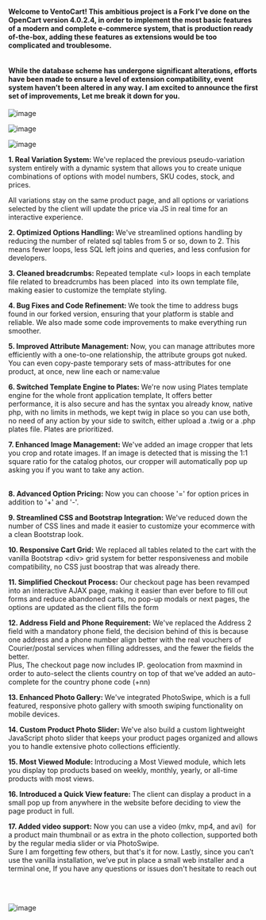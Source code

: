 <p>&nbsp;</p>
<h4>Welcome to VentoCart! This ambitious project is a Fork I&rsquo;ve done on the OpenCart version 4.0.2.4, in order to implement the most basic features of a modern and complete e-commerce system, that is production ready of-the-box, adding these features as extensions would be too complicated and troublesome.<br />
 <br /> <br />
 While the database scheme has undergone significant alterations, efforts have been made to ensure a level of extension compatibility, event system haven&rsquo;t been altered in any way. I am excited to announce the first set of improvements, Let me break it down for you.</h4>


![image](https://github.com/captainerd/VentoCart/assets/58100748/a1312ad4-97b8-4418-b2d0-b6c53b5eb3f2)

![image](https://github.com/captainerd/VentoCart/assets/58100748/54dd0c33-98e8-40b7-8976-d907d158e288)

![image](https://github.com/captainerd/VentoCart/assets/58100748/971ca5c5-d3d5-4ba7-9d57-dba25cd904b5)

 

<p><strong>1. Real Variation System: </strong>We&#39;ve replaced the previous pseudo-variation system entirely with a dynamic system that allows you to create unique combinations of options with model numbers, SKU codes, stock, and prices.</p>

<p>All variations stay on the same product page, and all options or variations selected by the client will update the price via JS in real time for an interactive experience.</p>

<p><strong>2. Optimized Options Handling: </strong>We&#39;ve streamlined options handling by reducing the number of related sql tables from 5 or so, down to 2. This means fewer loops, less SQL left joins and queries, and less confusion for developers. &nbsp;</p>

<p><strong>3. Cleaned breadcrumbs:</strong> Repeated template &lt;ul&gt; loops in each template file related to breadcrumbs has been placed&nbsp; into its own template file, making easier to customize the template styling.</p>

<p><strong>4. Bug Fixes and Code Refinement: </strong>We took the time to address bugs found in our forked version, ensuring that your platform is stable and reliable. We also made some code improvements to make everything run smoother.</p>

<p><strong>5. Improved Attribute Management: </strong>Now, you can manage attributes more efficiently with a one-to-one relationship, the attribute groups got nuked. You can even copy-paste temporary sets of mass-attributes for one product, at once, new line each or name:value</p>

<p><strong>6. Switched Template Engine to Plates: </strong>We&#39;re now using Plates template engine for the whole front application template, It offers better performance, it is also secure and has the syntax you already know, native php, with no limits in methods, we kept twig in place so you can use both, no need of any action by your side to switch, either upload a .twig or a .php plates file. Plates are prioritized.</p>

<p><strong>7. Enhanced Image Management: </strong>We&#39;ve added an image cropper that lets you crop and rotate images. If an image is detected that is missing the 1:1 square ratio for the catalog photos, our cropper will automatically pop up asking you if you want to take any action.</p>

<p><br />
<strong>8. Advanced Option Pricing:</strong> Now you can choose &#39;=&#39; for option prices in addition to &#39;+&#39; and &#39;-&#39;.</p>

<p><strong>9. Streamlined CSS and Bootstrap Integration:</strong> We&#39;ve reduced down the number of CSS lines and made it easier to customize your ecommerce with a clean Bootstrap look.</p>

<p><strong>10. Responsive Cart Grid:</strong> We replaced all tables related to the cart with the vanilla Bootstrap &lt;div&gt; grid system for better responsiveness and mobile compatibility, no CSS just boostrap that was already there.</p>

<p><strong>11. Simplified Checkout Process:</strong> Our checkout page has been revamped into an interactive AJAX page, making it easier than ever before to fill out forms and reduce abandoned carts, no pop-up modals or next pages, the options are updated as the client fills the form</p>

<p><strong>12. Address Field and Phone Requirement:</strong> We&#39;ve replaced the Address 2 field with a mandatory phone field, the decision behind of this is because one address and a phone number align better with the real vouchers of Courier/postal services when filling addresses, and the fewer the fields the better.<br />
Plus, The checkout page now includes IP. geolocation from maxmind in order to auto-select the clients country on top of that we&rsquo;ve added an auto-complete for the country phone code (+nn)</p>

<p><strong>13. Enhanced Photo Gallery: </strong>We&#39;ve integrated PhotoSwipe, which is a full featured, responsive photo gallery with smooth swiping functionality on mobile devices.</p>

<p><strong>14. Custom Product Photo Slider: </strong>We&#39;ve also build a custom lightweight JavaScript photo slider that keeps your product pages organized and allows you to handle extensive photo collections efficiently.</p>

<p><strong>15. Most Viewed Module: </strong>Introducing a Most Viewed module, which lets you display top products based on weekly, monthly, yearly, or all-time products with most views.</p>

<p><strong>16. Introduced a Quick View feature: </strong>The client can display a product in a small pop up from anywhere in the website before deciding to view the page product in full.</p>

<p><strong>17. Added video support:</strong> Now you can use a video (mkv, mp4, and avi)&nbsp; for a product main thumbnail or as extra in the photo collection, supported both by the regular media slider or via PhotoSwipe.<br />
Sure I am forgetting few others, but that&#39;s it for now. Lastly, since you can&rsquo;t use the vanilla installation, we&rsquo;ve put in place a small web installer and a terminal one, If you have any questions or issues don&#39;t hesitate to reach out &nbsp;</p>

<p>&nbsp;</p>


![image](https://github.com/captainerd/VentoCart/assets/58100748/e37c7923-4d03-496c-b40c-27587ada0645)

